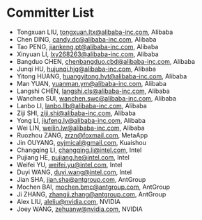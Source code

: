 # Committer List

- Tongxuan LIU, tongxuan.ltx@alibaba-inc.com, Alibaba
- Chen DING, candy.dc@alibaba-inc.com, Alibaba
- Tao PENG, jiankeng.pt@alibaba-inc.com, Alibaba
- Xinyuan LI, lxy268263@alibaba-inc.com, Alibaba
- Bangduo CHEN, chenbangduo.cbd@alibaba-inc.com, Alibaba
- Junqi HU, hujunqi.hjq@alibaba-inc.com, Alibaba
- Yitong HUANG, huangyitong.hyt@alibaba-inc.com, Alibaba
- Man YUAN, yuanman.ym@alibaba-inc.com, Alibaba
- Langshi CHEN, langshi.cls@alibaba-inc.com, Alibaba
- Wanchen SUI, wanchen.swc@alibaba-inc.com, Alibaba
- Lanbo LI, lanbo.llb@alibaba-inc.com, Alibaba
- Ziji SHI, ziji.shi@alibaba-inc.com, Alibaba
- Yong LI, jiufeng.ly@alibaba-inc.com, Alibaba
- Wei LIN, weilin.lw@alibaba-inc.com, Alibaba
- Ruozhou ZANG, zrzn@foxmail.com, MetaApp
- Jin OUYANG, oyjmical@gmail.com, Kuaishou
- Changqing LI, changqing.li@intel.com, Intel
- Pujiang HE, pujiang.he@intel.com, Intel
- Weifei YU, weifei.yu@intel.com, Intel
- Duyi WANG, duyi.wang@intel.com, Intel
- Jian SHA, jian.sha@antgroup.com, AntGroup
- Mochen BAI, mochen.bmc@antgroup.com, AntGroup
- Ji ZHANG, zhangji.zhang@antgroup.com, AntGroup
- Alex LIU, aleliu@nvidia.com, NVIDIA
- Joey WANG, zehuanw@nvidia.com, NVIDIA
